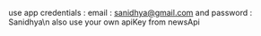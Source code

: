 use app credentials : 
email : sanidhya@gmail.com and password : Sanidhya\n
also use your own apiKey from newsApi
